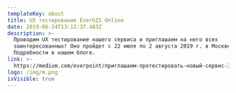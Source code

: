 ```yaml
---
templateKey: about
title: UX тестирование EverGIS Online
date: 2019-06-24T13:12:37.483Z
description: >-
  Проводим UX тестирование нашего сервиса и приглашаем на него всех
  заинтересованных! Оно пройдет с 22 июля по 2 августа 2019 г. в Москве.
  Подробности в нашем блоге.
link: >-
  https://medium.com/everpoint/приглашаем-протестировать-новый-сервис-3722877c9099 
logo: /img/m.png
isVisible: true
---
```


